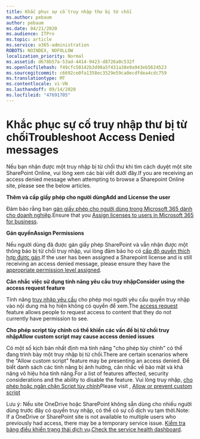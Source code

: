 ```yaml
---
title: Khắc phục sự cố truy nhập thư bị từ chối
ms.author: pebaum
author: pebaum
ms.date: 04/21/2020
ms.audience: ITPro
ms.topic: article
ms.service: o365-administration
ROBOTS: NOINDEX, NOFOLLOW
localization_priority: Normal
ms.assetid: d678b57a-53ad-4414-9423-d8726a0c532f
ms.openlocfilehash: f49cfc50142b3d98a5f431a38e9a943eb5624523
ms.sourcegitcommit: c6692ce0fa1358ec3529e59ca0ecdfdea4cdc759
ms.translationtype: MT
ms.contentlocale: vi-VN
ms.lasthandoff: 09/14/2020
ms.locfileid: "47691705"
---
```

# <a name="troubleshoot-access-denied-messages"></a><span data-ttu-id="10c83-102">Khắc phục sự cố truy nhập thư bị từ chối</span><span class="sxs-lookup"><span data-stu-id="10c83-102">Troubleshoot Access Denied messages</span></span>

<span data-ttu-id="10c83-103">Nếu bạn nhận được một truy nhập bị từ chối thư khi tìm cách duyệt một site SharePoint Online, vui lòng xem các bài viết dưới đây.</span><span class="sxs-lookup"><span data-stu-id="10c83-103">If you are receiving an access denied message when attempting to browse a Sharepoint Online site, please see the below articles.</span></span>

<span data-ttu-id="10c83-104">**Thêm và cấp giấy phép cho người dùng**</span><span class="sxs-lookup"><span data-stu-id="10c83-104">**Add and License the user**</span></span>

<span data-ttu-id="10c83-105">Đảm bảo rằng bạn [gán giấy phép cho người dùng trong Microsoft 365 dành cho doanh nghiệp](https://docs.microsoft.com/microsoft-365/admin/add-users/add-users).</span><span class="sxs-lookup"><span data-stu-id="10c83-105">Ensure that you [Assign licenses to users in Microsoft 365 for business](https://docs.microsoft.com/microsoft-365/admin/add-users/add-users).</span></span>

<span data-ttu-id="10c83-106">**Gán quyền**</span><span class="sxs-lookup"><span data-stu-id="10c83-106">**Assign Permissions**</span></span>

<span data-ttu-id="10c83-107">Nếu người dùng đã được gán giấy phép SharePoint và vẫn nhận được một thông báo bị từ chối truy nhập, vui lòng đảm bảo họ có [cấp độ quyền thích hợp được gán](https://docs.microsoft.com/sharepoint/understanding-permission-levels).</span><span class="sxs-lookup"><span data-stu-id="10c83-107">If the user has been assigned a Sharepoint license and is still receiving an access denied message, please ensure they have the [appropriate permission level assigned](https://docs.microsoft.com/sharepoint/understanding-permission-levels).</span></span>

<span data-ttu-id="10c83-108">**Cân nhắc việc sử dụng tính năng yêu cầu truy nhập**</span><span class="sxs-lookup"><span data-stu-id="10c83-108">**Consider using the access request feature**</span></span>

<span data-ttu-id="10c83-109">Tính năng [truy nhập yêu cầu](https://support.office.com/article/Set-up-and-manage-access-requests-94B26E0B-2822-49D4-929A-8455698654B3) cho phép mọi người yêu cầu quyền truy nhập vào nội dung mà họ hiện không có quyền để xem.</span><span class="sxs-lookup"><span data-stu-id="10c83-109">The [access request](https://support.office.com/article/Set-up-and-manage-access-requests-94B26E0B-2822-49D4-929A-8455698654B3) feature allows people to request access to content that they do not currently have permission to see.</span></span> 

<span data-ttu-id="10c83-110">**Cho phép script tùy chỉnh có thể khiến các vấn đề bị từ chối truy nhập**</span><span class="sxs-lookup"><span data-stu-id="10c83-110">**Allow custom script may cause access denied issues**</span></span>

<span data-ttu-id="10c83-111">Có một số kịch bản nhất định mà tính năng "cho phép tùy chỉnh" có thể đang trình bày một truy nhập bị từ chối.</span><span class="sxs-lookup"><span data-stu-id="10c83-111">There are certain scenarios where the "Allow custom script" feature may be presenting an access denied.</span></span> <span data-ttu-id="10c83-112">Để biết danh sách các tính năng bị ảnh hưởng, cân nhắc về bảo mật và khả năng vô hiệu hóa tính năng.</span><span class="sxs-lookup"><span data-stu-id="10c83-112">For a list of features affected, security considerations and the ability to disable the feature.</span></span> <span data-ttu-id="10c83-113">Vui lòng truy nhập, [cho phép hoặc ngăn chặn Script tùy chỉnh](https://docs.microsoft.com/sharepoint/allow-or-prevent-custom-script)</span><span class="sxs-lookup"><span data-stu-id="10c83-113">Please visit , [Allow or prevent custom script](https://docs.microsoft.com/sharepoint/allow-or-prevent-custom-script)</span></span>

<span data-ttu-id="10c83-114">Lưu ý: Nếu site OneDrive hoặc SharePoint không sẵn dùng cho nhiều người dùng trước đây có quyền truy nhập, có thể có sự cố dịch vụ tạm thời.</span><span class="sxs-lookup"><span data-stu-id="10c83-114">Note: If a OneDrive or SharePoint site is not available to multiple users who previously had access, there may be a temporary service issue.</span></span> <span data-ttu-id="10c83-115">[Kiểm tra bảng điều khiển trạng thái dịch vụ](https://portal.office.com/adminportal/home#/servicehealth).</span><span class="sxs-lookup"><span data-stu-id="10c83-115">[Check the service health dashboard](https://portal.office.com/adminportal/home#/servicehealth).</span></span>


  

